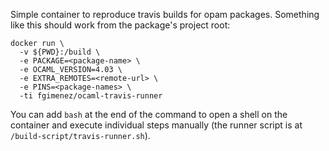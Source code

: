 Simple container to reproduce travis builds for opam packages. Something like this should work from the package's project root:

```
docker run \
  -v ${PWD}:/build \
  -e PACKAGE=<package-name> \
  -e OCAML_VERSION=4.03 \
  -e EXTRA_REMOTES=<remote-url> \
  -e PINS=<package-names> \
  -ti fgimenez/ocaml-travis-runner
```

You can add `bash` at the end of the command to open a shell on the container and execute individual steps manually (the runner script is at `/build-script/travis-runner.sh`).

